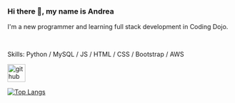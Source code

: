 ### Hi there 👋, my name is Andrea

I'm a new programmer and learning full stack development in Coding Dojo.

<br/>

Skills: Python / MySQL / JS / HTML / CSS / Bootstrap / AWS


[<img src='https://cdn.jsdelivr.net/npm/simple-icons@3.0.1/icons/github.svg' alt='github' height='40'>](https://github.com/andreachou)  

[![Top Langs](https://github-readme-stats.vercel.app/api/top-langs/?username=andreachou)](https://github.com/anuraghazra/github-readme-stats)

